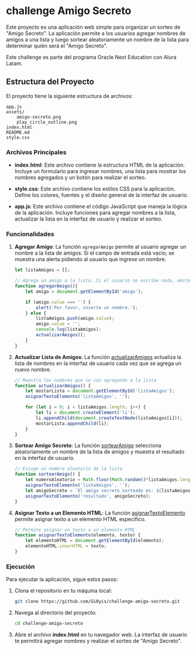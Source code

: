 # challenge Amigo Secreto

Este proyecto es una aplicación web simple para organizar un sorteo de "Amigo Secreto". La aplicación permite a los usuarios agregar nombres de amigos a una lista y luego sortear aleatoriamente un nombre de la lista para determinar quién será el "Amigo Secreto".

Este challenge es parte del programa Oracle Next Education con Alura Latam.

## Estructura del Proyecto

El proyecto tiene la siguiente estructura de archivos:

```
app.js
assets/
    amigo-secreto.png
    play_circle_outline.png
index.html
README.md
style.css
```


### Archivos Principales

- **index.html**: Este archivo contiene la estructura HTML de la aplicación. Incluye un formulario para ingresar nombres, una lista para mostrar los nombres agregados y un botón para realizar el sorteo.

- **style.css**: Este archivo contiene los estilos CSS para la aplicación. Define los colores, fuentes y el diseño general de la interfaz de usuario.

- **app.js**: Este archivo contiene el código JavaScript que maneja la lógica de la aplicación. Incluye funciones para agregar nombres a la lista, actualizar la lista en la interfaz de usuario y realizar el sorteo.

### Funcionalidades

1. **Agregar Amigo**: La función `agregarAmigo` permite al usuario agregar un nombre a la lista de amigos. Si el campo de entrada está vacío, se muestra una alerta pidiendo al usuario que ingrese un nombre.

    ```javascript
    let listaAmigos = [];

    // Agrega un amigo a la lista. Si el usuario no escribe nada, emite una alerta
    function agregarAmigo(){
        let amigo = document.getElementById('amigo');

        if (amigo.value === '') {
            alert('Por favor, inserte un nombre.');
        } else {
            listaAmigos.push(amigo.value);
            amigo.value = '';
            console.log(listaAmigos);
            actualizarAmigos();
        }
    }
    ```

2. **Actualizar Lista de Amigos**: La función [actualizarAmigos](http://_vscodecontentref_/4) actualiza la lista de nombres en la interfaz de usuario cada vez que se agrega un nuevo nombre.

    ```javascript
    // Muestra los nombres que se van agregando a la lista
    function actualizarAmigos() {
        let mostarLista = document.getElementById('listaAmigos');
        asignarTextoElemento('listaAmigos', '');

        for (let i = 0; i < listaAmigos.length; i++) {
            let li = document.createElement('li');
            li.appendChild(document.createTextNode(listaAmigos[i]));
            mostarLista.appendChild(li);
        }
    }
    ```

3. **Sortear Amigo Secreto**: La función [sortearAmigo](http://_vscodecontentref_/5) selecciona aleatoriamente un nombre de la lista de amigos y muestra el resultado en la interfaz de usuario.

    ```javascript
    // Escoge un nombre aleatorio de la lista
    function sortearAmigo() {
        let numeroAleatorio = Math.floor(Math.random()*listaAmigos.length);
        asignarTextoElemento('listaAmigos', '');
        let amigoSecreto = `El amigo secreto sorteado es: ${listaAmigos[numeroAleatorio]}`
        asignarTextoElemento('resultado', amigoSecreto);
    }
    ```

4. **Asignar Texto a un Elemento HTML**: La función [asignarTextoElemento](http://_vscodecontentref_/6) permite asignar texto a un elemento HTML específico.

    ```javascript
    // Permite asignar un texto a un elemento HTML
    function asignarTextoElemento(elemento, texto) {
        let elementoHTML = document.getElementById(elemento);
        elementoHTML.innerHTML = texto;
    }
    ```

### Ejecución

Para ejecutar la aplicación, sigue estos pasos:

1. Clona el repositorio en tu máquina local:
    ```sh
    git clone https://github.com/Gi0yis/challenge-amigo-secreto.git
    ```

2. Navega al directorio del proyecto:
    ```sh
    cd challenge-amigo-secreto
    ```

3. Abre el archivo **index.html** en tu navegador web. La interfaz de usuario te permitirá agregar nombres y realizar el sorteo de "Amigo Secreto".